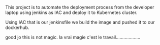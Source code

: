 This project is to automate the deployment process from the developer laptop using jenkins as IAC and deploy it to Kubernetes cluster.

Using IAC that is our jenkinsfile we build the image and pushed it to our dockerhub.

good jo this is not magic.
la vrai magie c'est le travail................... 
